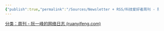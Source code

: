 ```yaml
---
{"publish":true,"permalink":"/Sources/Newsletter + RSS/科技爱好者周刊 - 阮一峰.md","aliases":"阮一峰的网络日志","title":"科技爱好者周刊 - 阮一峰","created":"2023-02-10","modified":"2025-07-09","cssclasses":""}
---
```



[分类：周刊 - 阮一峰的网络日志 (ruanyifeng.com)](https://www.ruanyifeng.com/blog/weekly/)
